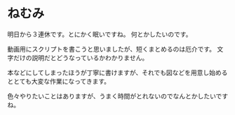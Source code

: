 # ねむみ

明日から３連休です。とにかく眠いですね。
何とかしたいのです。

動画用にスクリプトを書こうと思いましたが、短くまとめるのは厄介です。
文字だけの説明だとどうなっているかわかりません。

本などにしてしまったほうが丁寧に書けますが、それでも図などを用意し始めるととても大変な作業になってきます。

色々やりたいことはありますが、うまく時間がとれないのでなんとかしたいですね。
